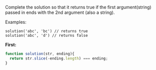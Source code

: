 Complete the solution so that it returns true if the first argument(string) passed in ends with the 2nd argument (also a string).

Examples:

```text
solution('abc', 'bc') // returns true
solution('abc', 'd') // returns false
```

**First:**
```javascript
function solution(str, ending){
  return str.slice(-ending.length) === ending;
}
```